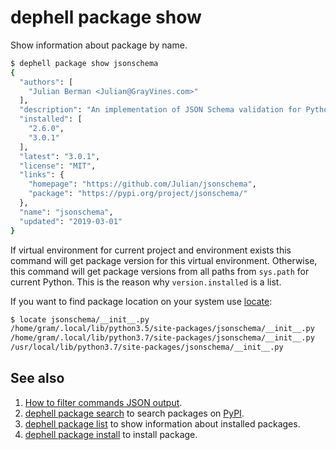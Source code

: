 # dephell package show

Show information about package by name.

```bash
$ dephell package show jsonschema
{
  "authors": [
    "Julian Berman <Julian@GrayVines.com>"
  ],
  "description": "An implementation of JSON Schema validation for Python",
  "installed": [
    "2.6.0",
    "3.0.1"
  ],
  "latest": "3.0.1",
  "license": "MIT",
  "links": {
    "homepage": "https://github.com/Julian/jsonschema",
    "package": "https://pypi.org/project/jsonschema/"
  },
  "name": "jsonschema",
  "updated": "2019-03-01"
}
```

If virtual environment for current project and environment exists this command will get package version for this virtual environment. Otherwise, this command will get package versions from all paths from `sys.path` for current Python. This is the reason why `version.installed` is a list.

If you want to find package location on your system use [locate](https://alvinalexander.com/blog/post/linux-unix/use-linux-locate-command):

```bash
$ locate jsonschema/__init__.py
/home/gram/.local/lib/python3.5/site-packages/jsonschema/__init__.py
/home/gram/.local/lib/python3.7/site-packages/jsonschema/__init__.py
/usr/local/lib/python3.7/site-packages/jsonschema/__init__.py
```

## See also

1. [How to filter commands JSON output](filters).
1. [dephell package search](cmd-package-search) to search packages on [PyPI](https://pypi.org/).
1. [dephell package list](cmd-package-list) to show information about installed packages.
1. [dephell package install](cmd-package-install) to install package.
